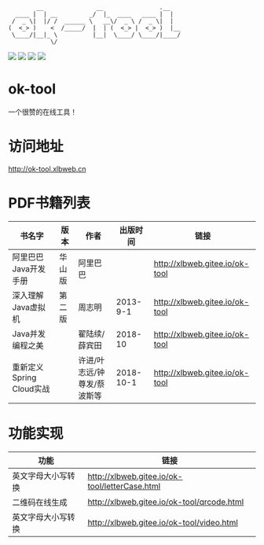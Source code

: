 ```
        __               __                .__   
  ____ |  | __         _/  |_  ____   ____ |  |  
 /  _ \|  |/ /  ______ \   __\/  _ \ /  _ \|  |  
(  <_> )    <  /_____/  |  | (  <_> |  <_> )  |__
 \____/|__|_ \          |__|  \____/ \____/|____/
            \/                                   
```

<img src="https://img.shields.io/badge/Bootstrap-3.3.7-brightgreen.svg"></img>
<img src="https://img.shields.io/badge/NProgress-0.2.0-brightgreen.svg"></img>
<img src="https://img.shields.io/badge/SweetAlert-2.1.0-brightgreen.svg"></img>
<img src="https://img.shields.io/badge/jQuery-1.12.4-brightgreen.svg"></img>

# ok-tool

一个很赞的在线工具！

# 访问地址

http://ok-tool.xlbweb.cn

# PDF书籍列表

| 书名字 | 版本 | 作者 | 出版时间 | 链接 |
|------|------|------|------|------|
| 阿里巴巴Java开发手册 | 华山版 | 阿里巴巴 |  | http://xlbweb.gitee.io/ok-tool |
| 深入理解Java虚拟机 | 第二版 | 周志明  | 2013-9-1 | http://xlbweb.gitee.io/ok-tool |
| Java并发编程之美 |  | 翟陆续/薛宾田 | 2018-10 | http://xlbweb.gitee.io/ok-tool |
| 重新定义Spring Cloud实战 |  | 许进/叶志远/钟尊发/蔡波斯等 | 2018-10-1 | http://xlbweb.gitee.io/ok-tool |

# 功能实现

| 功能 | 链接 |
|------|------|
| 英文字母大小写转换 | http://xlbweb.gitee.io/ok-tool/letterCase.html |
| 二维码在线生成 | http://xlbweb.gitee.io/ok-tool/qrcode.html |
| 英文字母大小写转换 | http://xlbweb.gitee.io/ok-tool/video.html |
